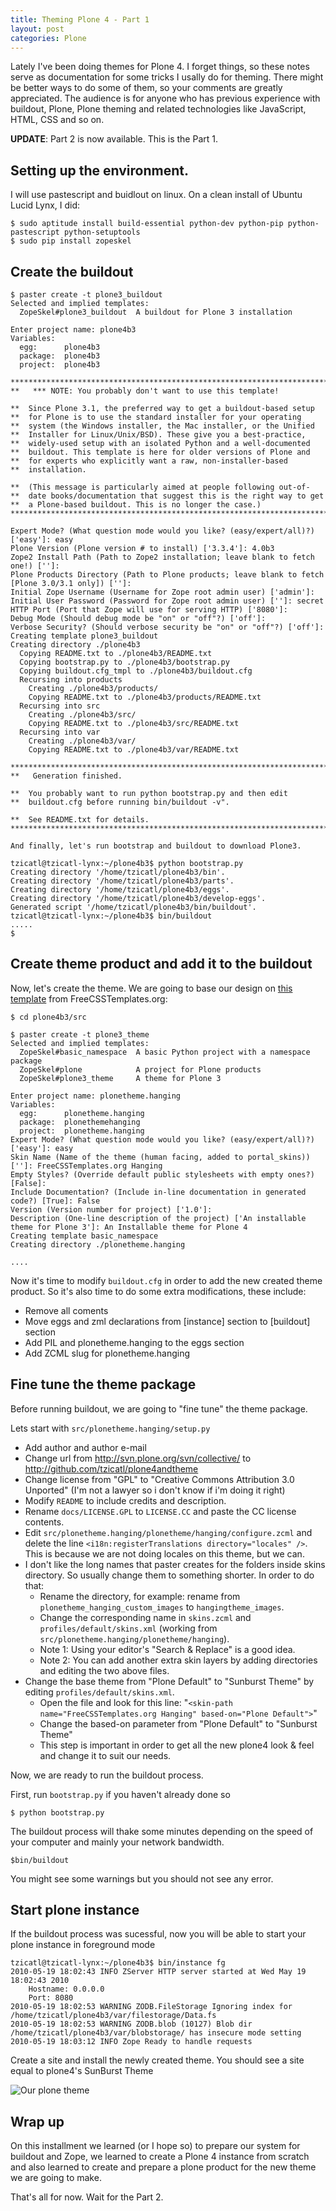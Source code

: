 ```yaml
---
title: Theming Plone 4 - Part 1
layout: post
categories: Plone
---
```


Lately I've been doing themes for Plone 4. I forget things, so these notes
serve as documentation for some tricks I usally do for theming. There might be
better ways to do some of them, so your comments are greatly appreciated. The
audience is for anyone who has previous experience with buildout, Plone, Plone
theming and related technologies like JavaScript, HTML, CSS and so on.

**UPDATE**: Part 2 is now available. This is the Part 1.

## Setting up the environment.

I will use pastescript and buidlout on linux. On a clean install of Ubuntu
Lucid Lynx, I did:

```console
$ sudo aptitude install build-essential python-dev python-pip python-pastescript python-setuptools
$ sudo pip install zopeskel
```

## Create the buildout

```console
$ paster create -t plone3_buildout
Selected and implied templates:
  ZopeSkel#plone3_buildout  A buildout for Plone 3 installation

Enter project name: plone4b3
Variables:
  egg:      plone4b3
  package:  plone4b3
  project:  plone4b3

**************************************************************************
**   *** NOTE: You probably don't want to use this template!

**  Since Plone 3.1, the preferred way to get a buildout-based setup
**  for Plone is to use the standard installer for your operating
**  system (the Windows installer, the Mac installer, or the Unified
**  Installer for Linux/Unix/BSD). These give you a best-practice,
**  widely-used setup with an isolated Python and a well-documented
**  buildout. This template is here for older versions of Plone and
**  for experts who explicitly want a raw, non-installer-based
**  installation.

**  (This message is particularly aimed at people following out-of-
**  date books/documentation that suggest this is the right way to get
**  a Plone-based buildout. This is no longer the case.)
**************************************************************************

Expert Mode? (What question mode would you like? (easy/expert/all)?) ['easy']: easy
Plone Version (Plone version # to install) ['3.3.4']: 4.0b3
Zope2 Install Path (Path to Zope2 installation; leave blank to fetch one!) ['']:
Plone Products Directory (Path to Plone products; leave blank to fetch [Plone 3.0/3.1 only]) ['']:
Initial Zope Username (Username for Zope root admin user) ['admin']:
Initial User Password (Password for Zope root admin user) ['']: secret
HTTP Port (Port that Zope will use for serving HTTP) ['8080']:
Debug Mode (Should debug mode be "on" or "off"?) ['off']:
Verbose Security? (Should verbose security be "on" or "off"?) ['off']:
Creating template plone3_buildout
Creating directory ./plone4b3
  Copying README.txt to ./plone4b3/README.txt
  Copying bootstrap.py to ./plone4b3/bootstrap.py
  Copying buildout.cfg_tmpl to ./plone4b3/buildout.cfg
  Recursing into products
    Creating ./plone4b3/products/
    Copying README.txt to ./plone4b3/products/README.txt
  Recursing into src
    Creating ./plone4b3/src/
    Copying README.txt to ./plone4b3/src/README.txt
  Recursing into var
    Creating ./plone4b3/var/
    Copying README.txt to ./plone4b3/var/README.txt

**************************************************************************
**   Generation finished.

**  You probably want to run python bootstrap.py and then edit
**  buildout.cfg before running bin/buildout -v".

**  See README.txt for details.
**************************************************************************

And finally, let's run bootstrap and buildout to download Plone3.

tzicatl@tzicatl-lynx:~/plone4b3$ python bootstrap.py
Creating directory '/home/tzicatl/plone4b3/bin'.
Creating directory '/home/tzicatl/plone4b3/parts'.
Creating directory '/home/tzicatl/plone4b3/eggs'.
Creating directory '/home/tzicatl/plone4b3/develop-eggs'.
Generated script '/home/tzicatl/plone4b3/bin/buildout'.
tzicatl@tzicatl-lynx:~/plone4b3$ bin/buildout
.....
$
```
## Create theme product and add it to the buildout

Now, let's create the theme. We are going to base our design on [this
template](http://www.freecsstemplates.org/preview/hanging/) from
FreeCSSTemplates.org:

```console
$ cd plone4b3/src

$ paster create -t plone3_theme
Selected and implied templates:
  ZopeSkel#basic_namespace  A basic Python project with a namespace package
  ZopeSkel#plone            A project for Plone products
  ZopeSkel#plone3_theme     A theme for Plone 3

Enter project name: plonetheme.hanging
Variables:
  egg:      plonetheme.hanging
  package:  plonethemehanging
  project:  plonetheme.hanging
Expert Mode? (What question mode would you like? (easy/expert/all)?) ['easy']: easy
Skin Name (Name of the theme (human facing, added to portal_skins)) ['']: FreeCSSTemplates.org Hanging
Empty Styles? (Override default public stylesheets with empty ones?) [False]:
Include Documentation? (Include in-line documentation in generated code?) [True]: False
Version (Version number for project) ['1.0']:
Description (One-line description of the project) ['An installable theme for Plone 3']: An Installable theme for Plone 4
Creating template basic_namespace
Creating directory ./plonetheme.hanging

....
```

Now it's time to modify `buildout.cfg` in order to add the new created theme
product. So it's also time to do some extra modifications, these include:

* Remove all coments
* Move eggs and zml declarations from [instance] section to [buildout] section
* Add PIL and plonetheme.hanging to the eggs section
* Add ZCML slug for plonetheme.hanging

## Fine tune the theme package

Before running buildout, we are going to "fine tune" the theme package.

Lets start with `src/plonetheme.hanging/setup.py`

* Add author and author e-mail
* Change url from <http://svn.plone.org/svn/collective/>  to <http://github.com/tzicatl/plone4andtheme>
* Change license from "GPL" to "Creative Commons Attribution 3.0 Unported" (I'm not a lawyer so i don't know if i'm doing it right)
* Modify `README` to include credits and description.
* Rename `docs/LICENSE.GPL` to `LICENSE.CC` and paste the CC license contents.
* Edit `src/plonetheme.hanging/plonetheme/hanging/configure.zcml` and delete the line `<i18n:registerTranslations directory="locales" />`. This is because we are not doing locales on this theme, but we can.
* I don't like the long names that paster creates for the folders inside skins directory. So usually change them to something shorter. In order to do that:
    - Rename the directory, for example: rename from `plonetheme_hanging_custom_images` to `hangingtheme_images`.
    - Change the corresponding name in `skins.zcml` and `profiles/default/skins.xml` (working from `src/plonetheme.hanging/plonetheme/hanging`).
    - Note 1: Using your editor's "Search & Replace" is a good idea.
    - Note 2: You can add another extra skin layers by adding directories and editing the two above files.
* Change the base theme from "Plone Default" to "Sunburst Theme" by editing `profiles/default/skins.xml`.
    - Open the file and look for this line: "`<skin-path name="FreeCSSTemplates.org Hanging" based-on="Plone Default">`"
    - Change the based-on parameter from "Plone Default"  to "Sunburst Theme"
    - This step is important in order to get all the new plone4 look & feel and change it to suit our needs.

Now, we are ready to run the buildout process.

First, run `bootstrap.py` if you haven't already done so

```
$ python bootstrap.py
```

The buildout process will thake some minutes depending on the speed of your
computer and mainly your network bandwidth.

```
$bin/buildout
```

You might see some warnings but you should not see any error.

## Start plone instance

If the buildout process was sucessful, now you will be able to start your
plone instance in foreground mode

```console
tzicatl@tzicatl-lynx:~/plone4b3$ bin/instance fg
2010-05-19 18:02:43 INFO ZServer HTTP server started at Wed May 19 18:02:43 2010
    Hostname: 0.0.0.0
    Port: 8080
2010-05-19 18:02:53 WARNING ZODB.FileStorage Ignoring index for /home/tzicatl/plone4b3/var/filestorage/Data.fs
2010-05-19 18:02:53 WARNING ZODB.blob (10127) Blob dir /home/tzicatl/plone4b3/var/blobstorage/ has insecure mode setting
2010-05-19 18:03:12 INFO Zope Ready to handle requests
```

Create a site and install the newly created theme. You should see a site equal
to plone4's SunBurst Theme

![Our plone theme](/media/plone4_theming1.png)

## Wrap up

On this installment we learned (or I hope so) to prepare our system for
buildout and Zope, we learned to create a Plone 4 instance from scratch and
also learned to create and prepare a plone product for the new theme we are
going to make.

That's all for now. Wait for the Part 2.

